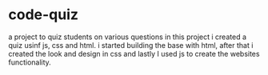 # code-quiz
a project to quiz students on various questions
in this project i created a quiz usinf js, css and html. i started building the base with html, after that i created the look and design in css and lastly I used js to create the websites functionality. 
